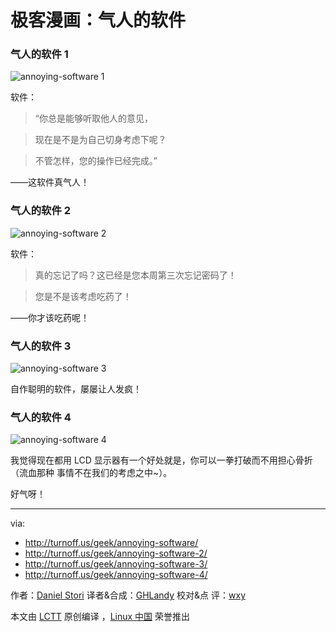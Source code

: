 # 极客漫画：气人的软件

### 气人的软件 1

![annoying-software 1](./annoying-software.png)

软件：

> “你总是能够听取他人的意见，

> 现在是不是为自己切身考虑下呢？

> 不管怎样，您的操作已经完成。”

——这软件真气人！

### 气人的软件 2

![annoying-software 2](./annoying-software-2.png)

软件：

> 真的忘记了吗？这已经是您本周第三次忘记密码了！

> 您是不是该考虑吃药了！

——你才该吃药呢！

### 气人的软件 3

![annoying-software 3](./annoying-software-3.png)

自作聪明的软件，屡屡让人发疯！

### 气人的软件 4

![annoying-software 4](./annoying-software-4.png)

我觉得现在都用 LCD 显示器有一个好处就是，你可以一拳打破而不用担心骨折（流血那种
事情不在我们的考虑之中~）。

好气呀！

---

via:

- http://turnoff.us/geek/annoying-software/
- http://turnoff.us/geek/annoying-software-2/
- http://turnoff.us/geek/annoying-software-3/
- http://turnoff.us/geek/annoying-software-4/

作者：[Daniel Stori][a] 译者&合成：[GHLandy](https://github.com/GHLandy) 校对&点
评：[wxy](https://github.com/wxy)

本文由 [LCTT](https://github.com/LCTT/TranslateProject) 原创编译
，[Linux 中国](https://linux.cn/) 荣誉推出

[a]: http://turnoff.us/about/
